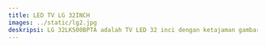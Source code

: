 ```yaml
---
title: LED TV LG 32INCH
images: ../static/lg2.jpg
deskripsi: LG 32LK500BPTA adalah TV LED 32 inci dengan ketajaman gambar yang akurat dan dibekali fitur hemat energi..
---
```

